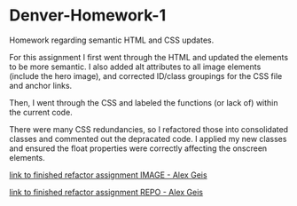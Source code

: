 # Denver-Homework-1
Homework regarding semantic HTML and CSS updates.

For this assignment I first went through the HTML and updated the elements to be more semantic.
I also added alt attributes to all image elements (include the hero image), and corrected ID/class groupings for the CSS file and anchor links.

Then, I went through the CSS and labeled the functions (or lack of) within the current code.

There were many CSS redundancies, so I refactored those into consolidated classes and commented out the depracated code. I applied my new classes and ensured the float properties were correctly affecting the onscreen elements.


[link to finished refactor assignment IMAGE - Alex Geis](./assets/images/01-html-css-git-homework_Alex-Geis_2.3.22.png)

[link to finished refactor assignment REPO - Alex Geis](https://alexgeis.github.io/Denver-Homework-1/)
